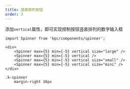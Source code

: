 ```yaml
---
title: 竖直排列按钮
order: 3
---
```


添加`vertical`属性，即可实现控制按钮竖直排列的数字输入框

```vdt
import Spinner from 'kpc/components/spinner';

<div>
    <Spinner max={5} min={-5} vertical size="large" />
    <Spinner max={5} min={-5} vertical />
    <Spinner max={5} min={-5} vertical size="small" />
    <Spinner max={5} min={-5} vertical size="mini" />
</div>
```

```styl
.k-spinner
    margin-right 16px
```

